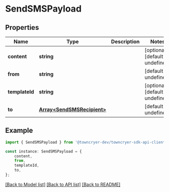 # SendSMSPayload


## Properties

Name | Type | Description | Notes
------------ | ------------- | ------------- | -------------
**content** | **string** |  | [optional] [default to undefined]
**from** | **string** |  | [default to undefined]
**templateId** | **string** |  | [optional] [default to undefined]
**to** | [**Array&lt;SendSMSRecipient&gt;**](SendSMSRecipient.md) |  | [default to undefined]

## Example

```typescript
import { SendSMSPayload } from '@towncryer-dev/towncryer-sdk-api-client';

const instance: SendSMSPayload = {
    content,
    from,
    templateId,
    to,
};
```

[[Back to Model list]](../README.md#documentation-for-models) [[Back to API list]](../README.md#documentation-for-api-endpoints) [[Back to README]](../README.md)

